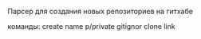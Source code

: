 Парсер для создания новых репозиториев на гитхабе 

команды:
create name p/private gitignor
clone link
    
